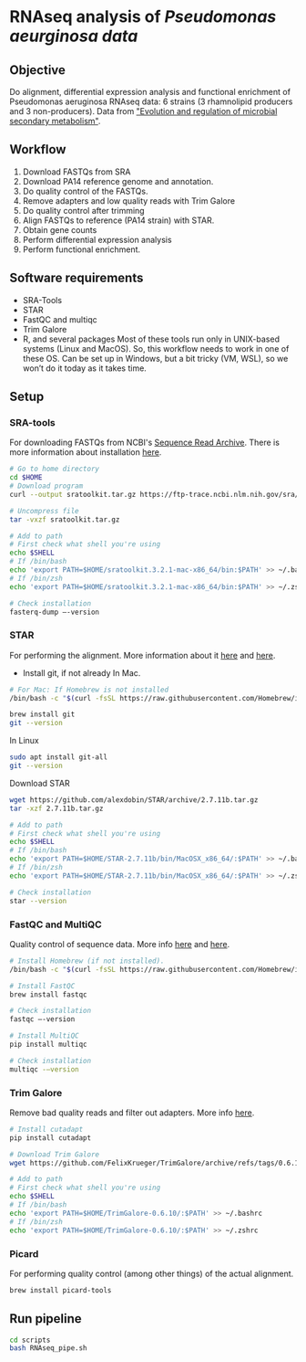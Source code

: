 # RNAseq analysis of *Pseudomonas aeurginosa data*

## Objective
Do alignment, differential expression analysis and functional enrichment of Pseudomonas aeruginosa RNAseq data: 6 strains (3 rhamnolipid producers and 3 non-producers).
Data from ["Evolution and regulation of microbial secondary metabolism"](https://elifesciences.org/articles/76119#s4).

## Workflow
1. Download FASTQs from SRA
2. Download PA14 reference genome and annotation.
3. Do quality control of the FASTQs.
4. Remove adapters and low quality reads with Trim Galore
5. Do quality control after trimming
6. Align FASTQs to reference (PA14 strain) with STAR.
7. Obtain gene counts
8. Perform differential expression analysis
9. Perform functional enrichment.

## Software requirements
- SRA-Tools
- STAR
- FastQC and multiqc
- Trim Galore
- R, and several packages
Most of these tools run only in UNIX-based systems (Linux and MacOS). So, this workflow needs to work in one of these OS.
Can be set up in Windows, but a bit tricky (VM, WSL), so we won’t do it today as it takes time.

## Setup
### SRA-tools
For downloading FASTQs from NCBI's [Sequence Read Archive](https://www.ncbi.nlm.nih.gov/sra). There is more information about installation [here](https://github.com/ncbi/sra-tools/wiki/02.-Installing-SRA-Toolkit
).
```bash
# Go to home directory
cd $HOME
# Download program
curl --output sratoolkit.tar.gz https://ftp-trace.ncbi.nlm.nih.gov/sra/sdk/current/sratoolkit.current-mac64.tar.gz

# Uncompress file
tar -vxzf sratoolkit.tar.gz

# Add to path
# First check what shell you're using
echo $SHELL
# If /bin/bash
echo 'export PATH=$HOME/sratoolkit.3.2.1-mac-x86_64/bin:$PATH' >> ~/.bashrc
# If /bin/zsh
echo 'export PATH=$HOME/sratoolkit.3.2.1-mac-x86_64/bin:$PATH' >> ~/.zshrc

# Check installation
fasterq-dump –-version
```
### STAR
For performing the alignment. More information about it [here](https://github.com/alexdobin/STAR) and [here](https://physiology.med.cornell.edu/faculty/skrabanek/lab/angsd/lecture_notes/STARmanual.pdf
).

- Install git, if not already
In Mac.
```bash
# For Mac: If Homebrew is not installed
/bin/bash -c "$(curl -fsSL https://raw.githubusercontent.com/Homebrew/install/HEAD/install.sh)"

brew install git
git --version
```
In Linux
```bash
sudo apt install git-all
git --version
```
Download STAR
```bash
wget https://github.com/alexdobin/STAR/archive/2.7.11b.tar.gz
tar -xzf 2.7.11b.tar.gz

# Add to path
# First check what shell you're using
echo $SHELL
# If /bin/bash
echo 'export PATH=$HOME/STAR-2.7.11b/bin/MacOSX_x86_64/:$PATH' >> ~/.bashrc
# If /bin/zsh
echo 'export PATH=$HOME/STAR-2.7.11b/bin/MacOSX_x86_64/:$PATH' >> ~/.zshrc

# Check installation
star --version
```

### FastQC and MultiQC
Quality control of sequence data. More info [here](https://www.bioinformatics.babraham.ac.uk/projects/fastqc/) and [here](https://seqera.io/multiqc/).
```bash
# Install Homebrew (if not installed).
/bin/bash -c "$(curl -fsSL https://raw.githubusercontent.com/Homebrew/install/HEAD/install.sh)"

# Install FastQC
brew install fastqc

# Check installation
fastqc –-version

# Install MultiQC
pip install multiqc

# Check installation
multiqc -–version
```
### Trim Galore
Remove bad quality reads and filter out adapters. More info [here](https://www.bioinformatics.babraham.ac.uk/projects/trim_galore/).
```bash
# Install cutadapt
pip install cutadapt

# Download Trim Galore
wget https://github.com/FelixKrueger/TrimGalore/archive/refs/tags/0.6.10.zip

# Add to path
# First check what shell you're using
echo $SHELL
# If /bin/bash
echo 'export PATH=$HOME/TrimGalore-0.6.10/:$PATH' >> ~/.bashrc
# If /bin/zsh
echo 'export PATH=$HOME/TrimGalore-0.6.10/:$PATH' >> ~/.zshrc
```

### Picard
For performing quality control (among other things) of the actual alignment.
```bash
brew install picard-tools
```

## Run pipeline
```bash
cd scripts
bash RNAseq_pipe.sh
```